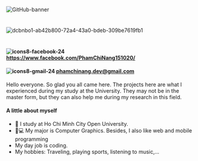 #
![GitHub-banner](https://user-images.githubusercontent.com/87531241/141055489-4a0c6af9-f182-4ee4-ba03-4245b2665bb9.png)
#
![dcbnbo1-ab42b800-72a4-43a0-bdeb-309be7619fb1](https://user-images.githubusercontent.com/87531241/140897463-c08dbf32-21da-4758-9623-c93178d276d7.gif)
#
#### ![icons8-facebook-24](https://user-images.githubusercontent.com/87531241/140892006-b2ca653d-c13f-4604-8d4a-eee4807f2f78.png)  https://www.facebook.com/PhamChiNang151020/
#### ![icons8-gmail-24](https://user-images.githubusercontent.com/87531241/140892507-75ac2572-aa5e-4697-ae4c-5eb766ac5a60.png)   phamchinang.dev@gmail.com

Hello everyone. So glad you all came here. The projects here are what I experienced during my study at the University. They may not be in the master form, but they can also help me during my research in this field.
#### A little about myself
- 🏫 I study at Ho Chi Minh City Open University.
- 📲💻 My major is Computer Graphics. Besides, I also like web and mobile programming
- My day job is coding.
- My hobbies: Traveling, playing sports, listening to music,...
